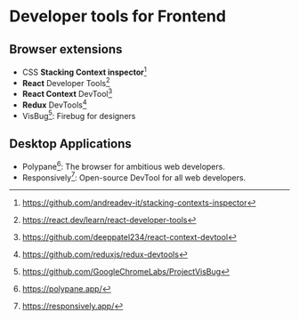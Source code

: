 # Developer tools for Frontend

## Browser extensions

- CSS **Stacking Context inspector**[^stacking-contexts-inspector]
- **React** Developer Tools[^react-developer-tools]
- **React Context** DevTool[^react-context-devtool]
- **Redux** DevTools[^redux-devtools]
- VisBug[^visbug]: Firebug for designers

## Desktop Applications

- Polypane[^polypane]: The browser for ambitious web developers.
- Responsively[^responsively]: Open-source DevTool for all web developers.

[^react-developer-tools]: <https://react.dev/learn/react-developer-tools>
[^react-context-devtool]: <https://github.com/deeppatel234/react-context-devtool>
[^stacking-contexts-inspector]: <https://github.com/andreadev-it/stacking-contexts-inspector>
[^redux-devtools]: <https://github.com/reduxjs/redux-devtools>
[^visbug]: <https://github.com/GoogleChromeLabs/ProjectVisBug>
[^polypane]: <https://polypane.app/>
[^responsively]: <https://responsively.app/>
